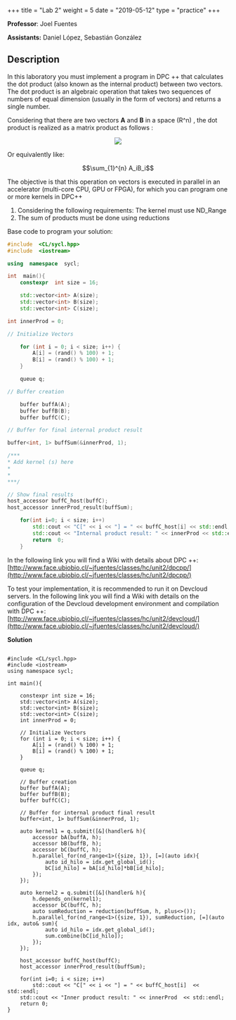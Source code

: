 +++
title = "Lab 2"
weight = 5
date = "2019-05-12"
type = "practice"
+++
  

**Professor**: Joel Fuentes

**Assistants:** Daniel López, Sebastián González

## Description

In this laboratory you must implement a program in DPC ++ that calculates the dot product (also known as the internal product) between two vectors. The dot product is an algebraic operation that takes two sequences of numbers of equal dimension (usually in the form of vectors) and returns a single number.

Considering that there are two vectors **A** and **B** in a space (R^n) , the dot product is realized as a matrix product as follows :

<p align="center">
  <img src="../../images/product.png">
</p>

  
Or equivalently like:

$$\sum_{1}^{n} A_iB_i$$

The objective is that this operation on vectors is executed in parallel in an accelerator (multi-core CPU, GPU or FPGA), for which you can program one or more kernels in DPC++

  
<ol>

<li>Considering the following requirements: The kernel must use ND_Range</li>

<li>The sum of products must be done using reductions </li>

</ol>

Base code to program your solution:


```cpp
#include  <CL/sycl.hpp>
#include  <iostream>

using  namespace  sycl;

int  main(){
	constexpr  int size = 16;

	std::vector<int> A(size);
	std::vector<int> B(size);
	std::vector<int> C(size);

int innerProd = 0;

// Initialize Vectors

	for (int i = 0; i < size; i++) {
		A[i] = (rand() % 100) + 1;
		B[i] = (rand() % 100) + 1;
	}

	queue q;

// Buffer creation

	buffer buffA(A);
	buffer buffB(B);
	buffer buffC(C);

// Buffer for final internal product result

buffer<int, 1> buffSum(&innerProd, 1);

/***
* Add kernel (s) here
*
*
***/

// Show final results
host_accessor buffC_host(buffC);
host_accessor innerProd_result(buffSum);

	for(int i=0; i < size; i++)
		std::cout << "C[" << i << "] = " << buffC_host[i] << std::endl;
		std::cout << "Internal product result: " << innerProd << std::endl;
		return  0;
	}

```

In the following link you will find a Wiki with details about DPC ++: [http://www.face.ubiobio.cl/~jfuentes/classes/hc/unit2/dpcpp/](http://www.face.ubiobio.cl/~jfuentes/classes/hc/unit2/dpcpp/)
  
To test your implementation, it is recommended to run it on Devcloud servers. In the following link you will find a Wiki with details on the configuration of the Devcloud development environment and compilation with DPC ++: [http://www.face.ubiobio.cl/~jfuentes/classes/hc/unit2/devcloud/](http://www.face.ubiobio.cl/~jfuentes/classes/hc/unit2/devcloud/)

**Solution**

```cp

#include <CL/sycl.hpp>
#include <iostream>
using namespace sycl;
   
int main(){

    constexpr int size = 16;
    std::vector<int> A(size);
    std::vector<int> B(size);
    std::vector<int> C(size);
    int innerProd = 0;

    // Initialize Vectors
    for (int i = 0; i < size; i++) {
        A[i] = (rand() % 100) + 1;
        B[i] = (rand() % 100) + 1;
    }

    queue q;

    // Buffer creation
    buffer buffA(A);
    buffer buffB(B);
    buffer buffC(C);
    
    // Buffer for internal product final result
    buffer<int, 1> buffSum(&innerProd, 1);

    auto kernel1 = q.submit([&](handler& h){
        accessor bA(buffA, h);
        accessor bB(buffB, h);
        accessor bC(buffC, h);
        h.parallel_for(nd_range<1>({size, 1}), [=](auto idx){
            auto id_hilo = idx.get_global_id();
            bC[id_hilo] = bA[id_hilo]*bB[id_hilo];
        });
    });

    auto kernel2 = q.submit([&](handler& h){
        h.depends_on(kernel1);
        accessor bC(buffC, h);
        auto sumReduction = reduction(buffSum, h, plus<>());
        h.parallel_for(nd_range<1>({size, 1}), sumReduction, [=](auto idx, auto& sum){
            auto id_hilo = idx.get_global_id();
            sum.combine(bC[id_hilo]);
        });
    });

    host_accessor buffC_host(buffC);
    host_accessor innerProd_result(buffSum);

    for(int i=0; i < size; i++)
        std::cout << "C[" << i << "] = " << buffC_host[i]  << std::endl;
    std::cout << "Inner product result: " << innerProd  << std::endl;
    return 0;
}
```

